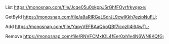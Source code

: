 List
https://monosnap.com/file/Jcqe05u0xkppJ5rGhfFOyrfrkyqexe;

GetById
https://monosnap.com/file/a9aRIRGaLSdrJL9cwlKkh7ezipNuFU;

Add
https://monosnap.com/file/YqpyVEFBAaQboQBf7icqzII4i64wTL;

Remove
https://monosnap.com/file/RNVFCMxIOL4fEer0xh1v4N6WN8KQfG;
